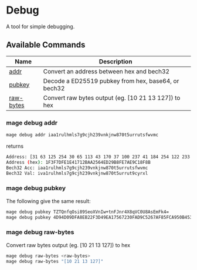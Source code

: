 # Debug

A tool for simple debugging.

## Available Commands

| Name                               | Description                                          |
| ---------------------------------- | ---------------------------------------------------- |
| [addr](#mage-debug-addr)           | Convert an address between hex and bech32            |
| [pubkey](#mage-debug-pubkey)       | Decode a ED25519 pubkey from hex, base64, or bech32  |
| [raw-bytes](#mage-debug-raw-bytes) | Convert raw bytes output (eg. [10 21 13 127]) to hex |

### mage debug addr

```bash
mage debug addr iaa1rulhmls7g9cjh239vnkjnw870t5urrutsfwvmc
```

returns

```bash
Address: [31 63 125 254 30 65 113 43 170 37 100 237 41 184 254 122 233 193 143 139]
Address (hex): 1F3F7DFE1E41712BAA2564ED29B8FE7AE9C18F8B
Bech32 Acc: iaa1rulhmls7g9cjh239vnkjnw870t5urrutsfwvmc
Bech32 Val: iva1rulhmls7g9cjh239vnkjnw870t5urrut9cyrxl
```

### mage debug pubkey

The following give the same result:

```bash
mage debug pubkey TZTQnfqOsi89SeoXVnIw+tnFJnr4X8qVC0U8AsEmFk4=
mage debug pubkey 4D94D09DFA8EB22F3D49EA17567230FAD9C5267AF85FCA950B453C02C126164E
  ```

### mage debug raw-bytes

Convert raw bytes output (eg. [10 21 13 127]) to hex

```bash
mage debug raw-bytes <raw-bytes>
mage debug raw-bytes "[10 21 13 127]"
```
